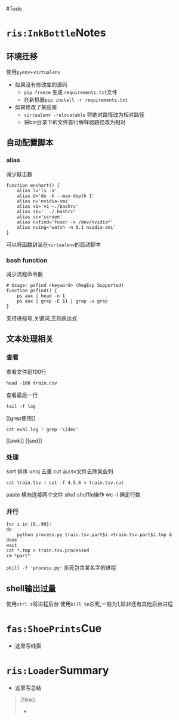 
#Todo

# `ris:InkBottle`Notes
## 环境迁移
使用`pyenv`+`virtualenv`
- 如果没有修改库的源码
	- `pip freeze` 生成 `requirements.txt`文件
	- 在新机器`pip install -r requirements.txt`
- 如果修改了某些库
	- `virtualenv -relocatable` 将绝对路径改为相对路径
	- 将bin目录下的文件首行解释器路径改为相对

## 自动配置脚本
### alias
减少敲击数
```
function enshort() {
	alias l='ls -a'
	alias d='du -h --max-depth 1'
	alias n='nvidia-smi'
	alias vb='vi ~./bashrc'
	alias sb='. ./.bashrc'
	alias sc='screen'
	alias nvfind='fuser -v /dev/nvidia*'
	alias nving='watch -n 0.1 nvidia-smi'
}
```
可以将函数封装在`virtualenv`的启动脚本

### bash function
减少流程命令数
```
# Usage: psfind <keyword> (RegExp Supported)
function psfind() {
	ps aux | head -n 1
	ps aux | grep -E $1 | grep -v grep
}
```
支持进程号,关键词,正则表达式

## 文本处理相关
### 查看
查看文件前100行
```
head -100 train.csv
```
查看最后一行
```
tail -f log
```
[[grep使用]]
```
cat eval.log ! grep '\[dev'
```
[[awk]]
[[sed]]
### 处理
sort 排序
uniq 去重
cut 从csv文件去除某些列
```
cat train.tsv | cut -f 4.5.6 > train.tsv.cut
```
paste 横向连接两个文件
shuf shuffle操作
wc -l 确定行数
### 并行
```
for i in {0..99}:
do 
	python process.py train.tsv.part$i >train.tsv.part$i.tmp &
done
wait
cat *.tmp > train.tsv.processed
rm *part*
```
`pkill -f 'process.py'` 杀死包含某名字的进程
## shell输出过量
使用`ctrl z`将进程后台
使用`kill %n`杀死,一般为1,除非还有其他后台进程
# `fas:ShoePrints`Cue
- 这里写线索

# `ris:Loader`Summary
- 这里写总结

>[!link]
>
>- 
